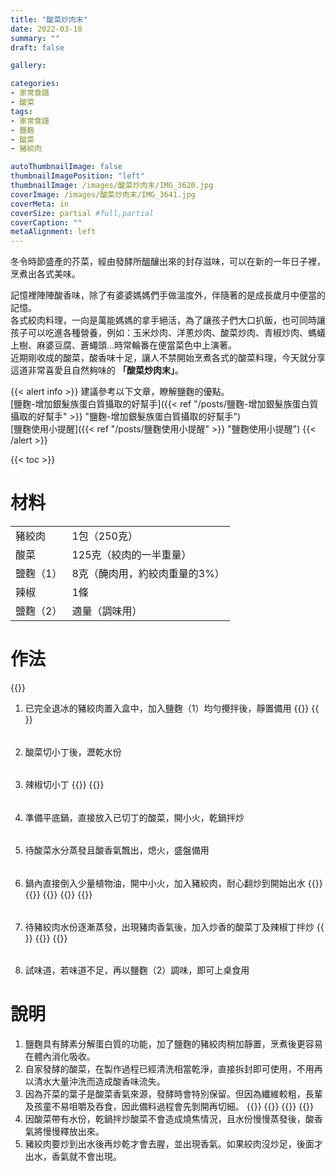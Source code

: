 ```yaml
---
title: "酸菜炒肉末"
date: 2022-03-18
summary: ""
draft: false

gallery: 

categories:
- 家常食譜
- 酸菜
tags:
- 家常食譜
- 鹽麴
- 酸菜
- 豬絞肉

autoThumbnailImage: false
thumbnailImagePosition: "left"
thumbnailImage: /images/酸菜炒肉末/IMG_3620.jpg
coverImage: /images/酸菜炒肉末/IMG_3641.jpg
coverMeta: in
coverSize: partial #full,partial
coverCaption: ""
metaAlignment: left
---
```

冬令時節盛產的芥菜，經由發酵所醞釀出來的封存滋味，可以在新的一年日子裡，烹煮出各式美味。
<!--more-->
記憶裡陣陣酸香味，除了有婆婆媽媽們手做溫度外，伴隨著的是成長歲月中便當的記憶。\
各式絞肉料理，一向是萬能媽媽的拿手絕活，為了讓孩子們大口扒飯，也可同時讓孩子可以吃進各種營養，例如：玉米炒肉、洋蔥炒肉、酸菜炒肉、青椒炒肉、螞蟻上樹、麻婆豆腐、蒼蠅頭…時常輪番在便當菜色中上演著。\
近期剛收成的酸菜，酸香味十足，讓人不禁開始烹煮各式的酸菜料理，今天就分享這道非常喜愛且自然夠味的 **「酸菜炒肉末」**。

{{< alert info >}}
建議參考以下文章，瞭解鹽麴的優點。\
[鹽麴-增加銀髮族蛋白質攝取的好幫手]({{< ref "/posts/鹽麴-增加銀髮族蛋白質攝取的好幫手" >}} "鹽麴-增加銀髮族蛋白質攝取的好幫手")\
[鹽麴使用小提醒]({{< ref "/posts/鹽麴使用小提醒" >}} "鹽麴使用小提醒")
{{< /alert >}}

{{< toc >}}

# 材料
|||
|:--|:--|
|豬絞肉|1包（250克）|
|酸菜|125克（絞肉的一半重量）|
|鹽麴（1）|8克（醃肉用，約絞肉重量的3%）|
|辣椒|1條|
|鹽麴（2）|適量（調味用）|

# 作法
{{<image classes="clear">}}
1. 已完全退冰的豬絞肉置入盒中，加入鹽麴（1）均勻攪拌後，靜置備用
{{<image classes="nocaption fancybox fig-100" thumbnail-width="50%" thumbnail-height="50%" src="/images/酸菜炒肉末/IMG_3591.jpg" title="" >}}
{{<image classes="clear">}}
######
2. 酸菜切小丁後，瀝乾水份
######
3. 辣椒切小丁
{{<image classes="nocaption fancybox fig-100" thumbnail-width="50%" thumbnail-height="50%" src="/images/酸菜炒肉末/IMG_3597.jpg" title="" >}}
{{<image classes="clear">}}
######
4. 準備平底鍋，直接放入已切丁的酸菜，開小火，乾鍋拌炒
######
5. 待酸菜水分蒸發且酸香氣飄出，熄火，盛盤備用
######
6. 鍋內直接倒入少量植物油，開中小火，加入豬絞肉，耐心翻炒到開始出水
{{<image classes="clear">}}
{{<image classes="nocaption fancybox fig-33" thumbnail-width="98%" thumbnail-height="98%" src="/images/酸菜炒肉末/IMG_3599.jpg" title="" >}}
{{<image classes="nocaption fancybox fig-33" thumbnail-width="98%" thumbnail-height="98%" src="/images/酸菜炒肉末/IMG_3601.jpg" title="" >}}
{{<image classes="nocaption fancybox fig-33" thumbnail-width="98%" thumbnail-height="98%" src="/images/酸菜炒肉末/IMG_3605.jpg" title="" >}}
{{<image classes="clear">}}
######
7. 待豬絞肉水份逐漸蒸發，出現豬肉香氣後，加入炒香的酸菜丁及辣椒丁拌炒
{{<image classes="clear">}}
{{<image classes="nocaption fancybox fig-100" thumbnail-width="50%" thumbnail-height="50%" src="/images/酸菜炒肉末/IMG_3607.jpg" title="" >}}
{{<image classes="clear">}}
######
8. 試味道，若味道不足，再以鹽麴（2）調味，即可上桌食用

# 說明
1. 鹽麴具有酵素分解蛋白質的功能，加了鹽麴的豬絞肉稍加靜置，烹煮後更容易在體內消化吸收。
2. 自家發酵的酸菜，在製作過程已經清洗相當乾淨，直接拆封即可使用，不用再以清水大量沖洗而造成酸香味流失。
3. 因為芥菜的葉子是酸菜香氣來源，發酵時會特別保留。但因為纖維較粗，長輩及孩童不易咀嚼及吞食，因此備料過程會先剝開再切細。
{{<image classes="clear">}}
{{<image classes="nocaption fancybox fig-50" thumbnail-width="98%" thumbnail-height="98%" src="/images/酸菜炒肉末/IMG_3593.jpg" title="" >}}
{{<image classes="nocaption fancybox fig-50" thumbnail-width="98%" thumbnail-height="98%" src="/images/酸菜炒肉末/IMG_3595.jpg" title="" >}}
{{<image classes="clear">}}
4. 因酸菜帶有水份，乾鍋拌炒酸菜不會造成燒焦情況，且水份慢慢蒸發後，酸香氣將慢慢釋放出來。
5. 豬絞肉要炒到出水後再炒乾才會去腥，並出現香氣。如果絞肉沒炒足，後面才出水，香氣就不會出現。